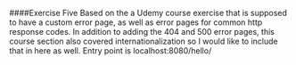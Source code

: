 ####Exercise Five
Based on the a Udemy course exercise that is supposed to have a custom error page, as well as error pages for common http response codes.
In addition to adding the 404 and 500 error pages, this course section also covered internationalization so I would like to include that in here as well.
Entry point is localhost:8080/hello/